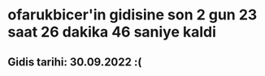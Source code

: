 # ofarukbicer'in gidisine son 2 gun 23 saat 26 dakika 46 saniye kaldi

## Gidis tarihi: 30.09.2022 :(